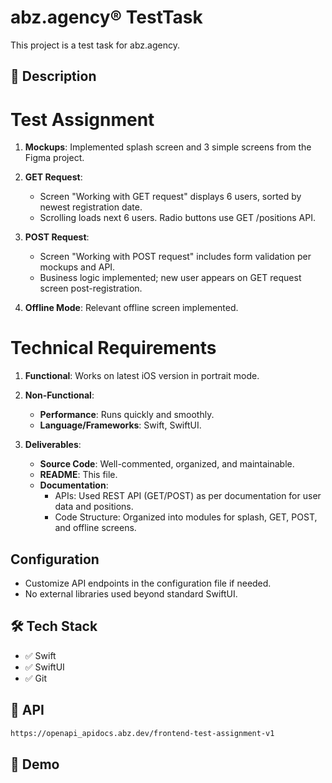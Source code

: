 # abz.agency® TestTask

This project is a test task for abz.agency.

## 📲 Description

# Test Assignment

1. **Mockups**: Implemented splash screen and 3 simple screens from the Figma project.

2. **GET Request**:
   * Screen "Working with GET request" displays 6 users, sorted by newest registration date.
   * Scrolling loads next 6 users. Radio buttons use GET /positions API.

3. **POST Request**:
   * Screen "Working with POST request" includes form validation per mockups and API.
   * Business logic implemented; new user appears on GET request screen post-registration.

4. **Offline Mode**: Relevant offline screen implemented.

# Technical Requirements

1. **Functional**: Works on latest iOS version in portrait mode.

2. **Non-Functional**:
   * **Performance**: Runs quickly and smoothly.
   * **Language/Frameworks**: Swift, SwiftUI.

3. **Deliverables**:
   * **Source Code**: Well-commented, organized, and maintainable.
   * **README**: This file.
   * **Documentation**:
      * APIs: Used REST API (GET/POST) as per documentation for user data and positions.
      * Code Structure: Organized into modules for splash, GET, POST, and offline screens.

## Configuration

* Customize API endpoints in the configuration file if needed.
* No external libraries used beyond standard SwiftUI.

## 🛠 Tech Stack

- ✅ Swift
- ✅ SwiftUI
- ✅ Git


## 🔗 API

```bash
https://openapi_apidocs.abz.dev/frontend-test-assignment-v1
```

## 📸 Demo

